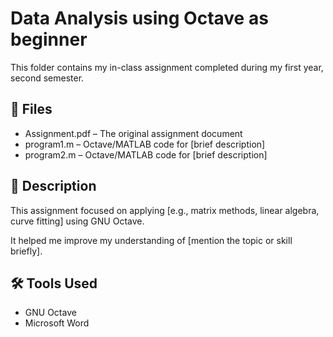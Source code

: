 # Data Analysis using Octave as beginner

This folder contains my in-class assignment completed during my first year, second semester.

## 📄 Files

- Assignment.pdf – The original assignment document
- program1.m – Octave/MATLAB code for [brief description]
- program2.m – Octave/MATLAB code for [brief description]

## 🧠 Description

This assignment focused on applying [e.g., matrix methods, linear algebra, curve fitting] using GNU Octave.

It helped me improve my understanding of [mention the topic or skill briefly].

## 🛠️ Tools Used

- GNU Octave
- Microsoft Word
